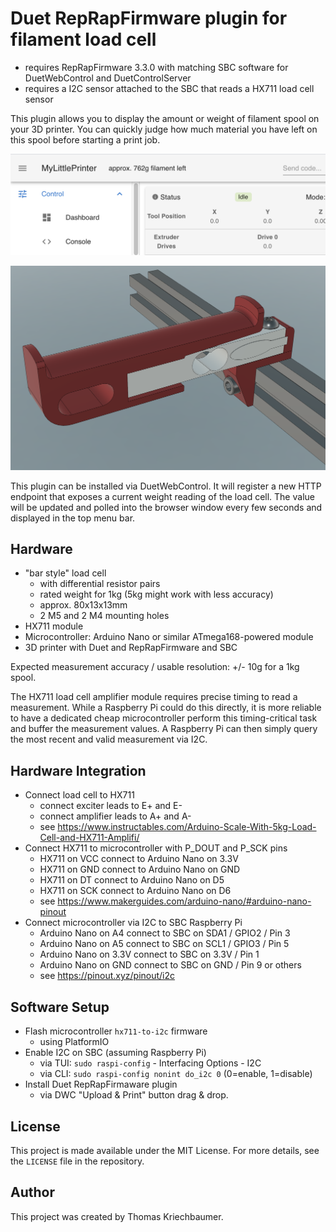 # Duet RepRapFirmware plugin for filament load cell

* requires RepRapFirmware 3.3.0 with matching SBC software for DuetWebControl and DuetControlServer
* requires a I2C sensor attached to the SBC that reads a HX711 load cell sensor

This plugin allows you to display the amount or weight of filament spool on your
3D printer. You can quickly judge how much material you have left on this spool
before starting a print job.

![Screenshot of the new weight field in DWC](/dwc-screenshot.png)

![CAD model of the spool holder with integrated load cell](/cad-model.png)

This plugin can be installed via DuetWebControl. It will register a new HTTP
endpoint that exposes a current weight reading of the load cell. The value will
be updated and polled into the browser window every few seconds and displayed in
the top menu bar.

## Hardware

* "bar style" load cell
  * with differential resistor pairs
  * rated weight for 1kg (5kg might work with less accuracy)
  * approx. 80x13x13mm
  * 2 M5 and 2 M4 mounting holes
* HX711 module
* Microcontroller: Arduino Nano or similar ATmega168-powered module
* 3D printer with Duet and RepRapFirmware and SBC

Expected measurement accuracy / usable resolution: +/- 10g for a 1kg spool.

The HX711 load cell amplifier module requires precise timing to read a
measurement. While a Raspberry Pi could do this directly, it is more reliable to
have a dedicated cheap microcontroller perform this timing-critical task and
buffer the measurement values. A Raspberry Pi can then simply query the most
recent and valid measurement via I2C.

## Hardware Integration

* Connect load cell to HX711
  * connect exciter leads to E+ and E-
  * connect amplifier leads to A+ and A-
  * see https://www.instructables.com/Arduino-Scale-With-5kg-Load-Cell-and-HX711-Amplifi/
* Connect HX711 to microcontroller with P_DOUT and P_SCK pins
  * HX711 on VCC connect to Arduino Nano on 3.3V
  * HX711 on GND connect to Arduino Nano on GND
  * HX711 on DT connect to Arduino Nano on D5
  * HX711 on SCK connect to Arduino Nano on D6
  * see https://www.makerguides.com/arduino-nano/#arduino-nano-pinout
* Connect microcontroller via I2C to SBC Raspberry Pi
  * Arduino Nano on A4 connect to SBC on SDA1 / GPIO2 / Pin 3 
  * Arduino Nano on A5 connect to SBC on SCL1 / GPIO3 / Pin 5
  * Arduino Nano on 3.3V connect to SBC on 3.3V / Pin 1
  * Arduino Nano on GND connect to SBC on GND / Pin 9 or others
  * see https://pinout.xyz/pinout/i2c

## Software Setup

* Flash microcontroller `hx711-to-i2c` firmware
  * using PlatformIO
* Enable I2C on SBC (assuming Raspberry Pi)
  * via TUI: `sudo raspi-config` - Interfacing Options - I2C
  * via CLI: `sudo raspi-config nonint do_i2c 0` (0=enable, 1=disable)
* Install Duet RepRapFirmaware plugin
  * via DWC "Upload & Print" button drag & drop.

## License

This project is made available under the MIT License. For more details, see the
``LICENSE`` file in the repository.

## Author

This project was created by Thomas Kriechbaumer.

